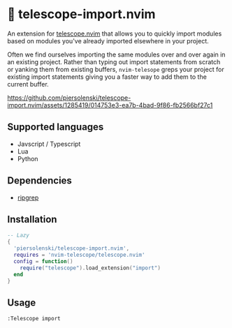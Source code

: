 # 🚢 telescope-import.nvim

An extension for [telescope.nvim](https://github.com/nvim-telescope/telescope.nvim)
that allows you to quickly import modules based on modules you've already imported elsewhere in your project.

Often we find ourselves importing the same modules over and over again in an existing project. Rather than typing out import statements from scratch or yanking them from existing buffers, `nvim-telesope` greps your project for existing import statements giving you a faster way to add them to the current buffer.

https://github.com/piersolenski/telescope-import.nvim/assets/1285419/014753e3-ea7b-4bad-9f86-fb2566bf27c1

## Supported languages

- Javscript / Typescript
- Lua
- Python

## Dependencies

- [ripgrep](https://github.com/BurntSushi/ripgrep)

## Installation

```lua
-- Lazy
{
  'piersolenski/telescope-import.nvim',
  requires = 'nvim-telescope/telescope.nvim'
  config = function()
    require("telescope").load_extension("import")
  end
}
```

## Usage

```
:Telescope import
```
